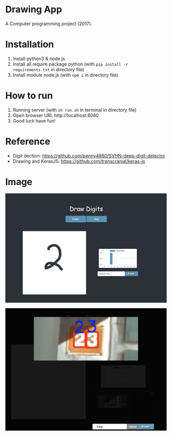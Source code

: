 # Drawing App

A Computer programming project (2017).

# Installation

1. Install python3 & node.js
2. Install all require package python (with `pip install -r requirements.txt` in directory file)
3. Install module node.js (with `npm i` in directory file)

# How to run

1. Running server (with `sh run.sh` in terminal in directory file)
2. Open browser URL http://localhost:8080
3. Good luck have fun!

# Reference

* Digit dection: https://github.com/penny4860/SVHN-deep-digit-detector
* Drawing and KerasJS: https://github.com/transcranial/keras-js

# Image

![](./images/1.png)

![](./images/2.png)
